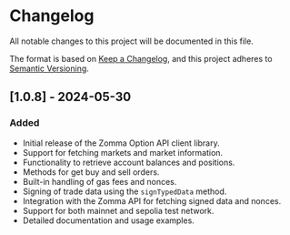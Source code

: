 # Changelog

All notable changes to this project will be documented in this file.

The format is based on [Keep a Changelog](https://keepachangelog.com/en/1.0.0/),
and this project adheres to [Semantic Versioning](https://semver.org/spec/v2.0.0.html).

## [1.0.8] - 2024-05-30

### Added
- Initial release of the Zomma Option API client library.
- Support for fetching markets and market information.
- Functionality to retrieve account balances and positions.
- Methods for get buy and sell orders.
- Built-in handling of gas fees and nonces.
- Signing of trade data using the `signTypedData` method.
- Integration with the Zomma API for fetching signed data and nonces.
- Support for both mainnet and sepolia test network.
- Detailed documentation and usage examples.
